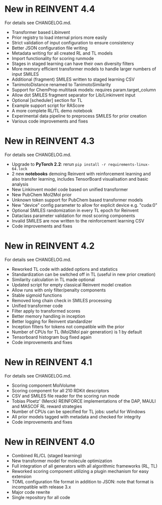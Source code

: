 New in REINVENT 4.4
===================

For details see CHANGELOG.md.

* Transformer based Libinvent
* Prior registry to load internal priors more easily
* Strict validation of input configuration to ensure consistency
* Better JSON configuration file writing
* Metadata writing for all created RL and TL models
* Import functionality for scoring runmode
* Stages in staged learning can have their own diversity filters
* More memory efficient transformer models to handle larger numbers of input SMILES
* Additional (fragment) SMILES written to staged learning CSV
* TanimotoDistance renamed to TanimotoSimilarity
* Support for ChemProp multitask models: requires param.target\_column
* Allow dot SMILES fragment separator for Lib/Linkinvent input
* Optional [scheduler] section for TL
* Example support script for RAScore
* A more complete RL/TL demo notebook
* Experimental data pipeline to preprocess SMILES for prior creation
* Various code improvements and fixes


New in REINVENT 4.3
===================

For details see CHANGELOG.md.

* Upgrade to **PyTorch 2.2**: rerun `pip install -r requirements-linux-64.lock`
* 2 new **notebooks** demoing Reinvent with reinforcement learning and also transfer learning, includes TensorBoard visualisation and basic analysis
* New Linkinvent model code based on unified transformer
* New PubChem Mol2Mol prior
* Unknown token support for PubChem based transformer models
* New "device" config parameter to allow for explicit device e.g. "cuda:0"
* Optional SMILES randomization in every TL epoch for Reinvent
* Dataclass parameter validation for most scoring components
* Invalid SMILES are now written to the reinforcement learning CSV
* Code improvements and fixes


New in REINVENT 4.2
===================

For details see CHANGELOG.md.

* Reworked TL code with added options and statistics
* Standardization can be switched off in TL (useful in new prior creation)
* Similarity calculation in TL made optional
* Updated script for empty classical Reinvent model creation
* Allow runs with only filter/penalty components
* Stable sigmoid functions
* Removed long chain check in SMILES processing
* Unified transformer code
* Filter apply to transformed scores
* Better memory handling in inception
* Better logging for Reinvent standardizer
* Inception filters for tokens not compatible with the prior
* Number of CPUs for TL (Mol2Mol pair generation) is 1 by default
* Tensorboard histogram bug fixed again
* Code improvements and fixes


New in REINVENT 4.1
===================

For details see CHANGELOG.md.

* Scoring component MolVolume
* Scoring component for all 210 RDKit descriptors
* CSV and SMILES file reader for the scoring run mode
* Tobias Ploetz' (Merck) REINFORCE implementations of the DAP, MAULI and MASCOF RL reward strategies
* Number of CPUs can be specified for TL jobs: useful for Windows
* All prior models tagged with metadata and checked for integrity
* Code improvements and fixes


New in REINVENT 4.0
===================

* Combined RL/CL (staged learning)
* New transformer model for molecule optimization
* Full integration of all generators with all algorithmic frameworks (RL, TL)
* Reworked scoring component utilizing a plugin mechanism for easy extension
* TOML configuration file format in addition to JSON: note that format is incompatible with release 3.x
* Major code rewrite
* Single repository for all code
